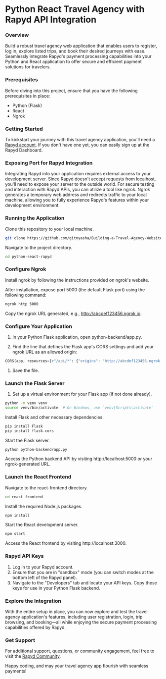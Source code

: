 # Python React Travel Agency with Rapyd API Integration

### Overview
Build a robust travel agency web application that enables users to register, log in, explore listed trips, and book their desired journeys with ease. Seamlessly integrate Rapyd's payment processing capabilities into your Python and React application to offer secure and efficient payment solutions for travelers.

### Prerequisites
Before diving into this project, ensure that you have the following prerequisites in place:

- Python (Flask)
- React
- Ngrok
  
### Getting Started
To kickstart your journey with this travel agency application, you'll need a [Rapyd account](https://dashboard.rapyd.net/). If you don't have one yet, you can easily sign up at the Rapyd Dashboard.

### Exposing Port for Rapyd Integration
Integrating Rapyd into your application requires external access to your development server. Since Rapyd doesn't accept requests from localhost, you'll need to expose your server to the outside world. For secure testing and interaction with Rapyd APIs, you can utilize a tool like ngrok. Ngrok generates a temporary web address and redirects traffic to your local machine, allowing you to fully experience Rapyd's features within your development environment.

### Running the Application
Clone this repository to your local machine.

```bash
git clone https://github.com/gitnyasha/Building-a-Travel-Agency-Website-with-the-Rapyd-Payment-Gateway-Python-Flask-and-React.git
```

Navigate to the project directory.

```bash
cd python-react-rapyd
```

### Configure Ngrok
Install ngrok by following the instructions provided on ngrok's website.

After installation, expose port 5000 (the default Flask port) using the following command:

```bash
ngrok http 5000
```

Copy the ngrok URL generated, e.g., http://abcdef123456.ngrok.io.

### Configure Your Application

1. In your Python Flask application, open python-backend/app.py.

2. Find the line that defines the Flask app's CORS settings and add your ngrok URL as an allowed origin:

```python
CORS(app, resources={r"/api/*": {"origins": "http://abcdef123456.ngrok.io"}})
```
1. Save the file.
   
### Launch the Flask Server

1. Set up a virtual environment for your Flask app (if not done already).

```bash
python -m venv venv
source venv/bin/activate  # On Windows, use `venv\Scripts\activate`
```

Install Flask and other necessary dependencies.

```bash
pip install Flask
pip install flask-cors
```

Start the Flask server.

```bash
python python-backend/app.py
```

Access the Python backend API by visiting http://localhost:5000 or your ngrok-generated URL.

### Launch the React Frontend
Navigate to the react-frontend directory.

```bash
cd react-frontend
```

Install the required Node.js packages.

```bash
npm install
```

Start the React development server.

```bash
npm start
```

Access the React frontend by visiting http://localhost:3000.

### Rapyd API Keys

1. Log in to your Rapyd account.
2. Ensure that you are in "sandbox" mode (you can switch modes at the bottom left of the Rapyd panel).
3. Navigate to the "Developers" tab and locate your API keys. Copy these keys for use in your Python Flask backend.

### Explore the Integration

With the entire setup in place, you can now explore and test the travel agency application's features, including user registration, login, trip browsing, and booking—all while enjoying the secure payment processing capabilities offered by Rapyd.

### Get Support
For additional support, questions, or community engagement, feel free to visit the [Rapyd Community](https://community.rapyd.net/).

Happy coding, and may your travel agency app flourish with seamless payments!
